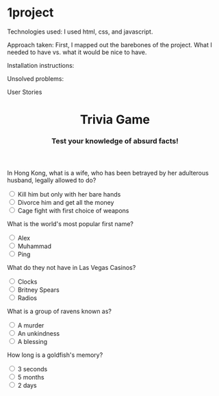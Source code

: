 # 1project
Technologies used:
I used html, css, and javascript.

Approach taken:
First, I mapped out the barebones of the project. What I needed to have vs. what it would be nice to have.

Installation instructions:


Unsolved problems:


User Stories

<header>
  <h1>Trivia Game</h1>
  <h3>Test your knowledge of absurd facts!</h3>
</header>

<div class="question1">
  <p>In Hong Kong, what is a wife, who has been betrayed by her adulterous husband, legally allowed to do?</p>
  <form id="ques1">
    <input type="radio" name="question1" value="Kill him but only with her bare hands"> Kill him but only with her bare hands<br>
    <input type="radio" name="question1" value="Divorce him and get all the money"> Divorce him and get all the money<br>
    <input type="radio" name="question1" value="Cage fight with first choice of weapons"> Cage fight with first choice of weapons<br>
  </form>
</div>
<div class="question2">
  <p>What is the world's most popular first name?</p>
  <form id="ques2">
    <input type="radio" name="question1" value="Alex"> Alex <br>
    <input type="radio" name="question1" value="Muhammad"> Muhammad<br>
    <input type="radio" name="question1" value="Ping"> Ping<br>
  </form>
</div>
<div class="question3">
  <p>What do they not have in Las Vegas Casinos?</p>
  <form id="quiz3">
    <input type="radio" name="question1" value="Clocks"> Clocks<br>
    <input type="radio" name="question1" value="Britney Spears"> Britney Spears<br>
    <input type="radio" name="question1" value="Radios"> Radios<br>
  </form>
</div>
<div class="question4">
  <p>What is a group of ravens known as?</p>
  <form id="quiz4">
    <input type="radio" name="question1" value="A murder"> A murder<br>
    <input type="radio" name="question1" value="An unkindness"> An unkindness<br>
    <input type="radio" name="question1" value="A blessing"> A blessing<br>
  </form>
</div>
<div class="question5">
  <p>How long is a goldfish's memory?</p>
  <form id="quiz5">
    <input type="radio" name="question1" value="3 seconds"> 3 seconds<br>
    <input type="radio" name="question1" value="5 months"> 5 months<br>
    <input type="radio" name="question1" value="2 days"> 2 days<br>
  </form>
</div>
